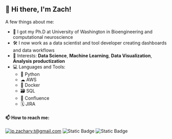 ## 👋 Hi there, I'm Zach!

A few things about me:
- 🧠 I got my Ph.D at University of Washington in Bioengineering and computational neuroscience
- 🛠 I now work as a data scientist and tool developer creating dashboards and data workflows
- 📌 Interests: **Data Science**, **Machine Learning**, **Data Visualization**, **Analysis productization**
- 💻 Languages and Tools:
  - 🐍 Python
  - ☁ AWS
  - 🐳 Docker
  - 🗃 SQL
  - 📂 Confluence
  - 🗓 JIRA


#### 📫 How to reach me:
[![ip.zachary.t@gmail.com](https://img.shields.io/static/v1?label=ip.zachary.t@gmail.com&message=%20&color=red&logo=gmail&style=flat-square&logoColor=white)](mailto:ip.zachary.t@gmail.com)
![Static Badge](https://img.shields.io/badge/LinkedIn-blue?link=https%3A%2F%2Fwww.linkedin.com%2Fin%2FZacharyIp%2F)
![Static Badge](https://img.shields.io/badge/Google%20Scholar-green?link=https%3A%2F%2Fscholar.google.com%2Fcitations%3Fuser%3DDNHJczMAAAAJ)
